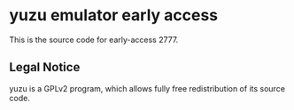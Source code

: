 yuzu emulator early access
=============

This is the source code for early-access 2777.

## Legal Notice

yuzu is a GPLv2 program, which allows fully free redistribution of its source code.
